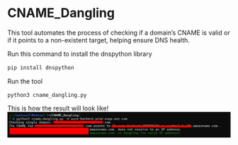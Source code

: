 # CNAME_Dangling
This tool automates the process of checking if a domain’s CNAME is valid or if it points to a non-existent target, helping ensure DNS health.

Run this command to install the dnspython library

```bash
pip install dnspython
```

Run the tool
```
python3 cname_dangling.py
```



This is how the result will look like!
![](https://github.com/medusa0xf/CNAME_Dangling/blob/master/issue.png)

